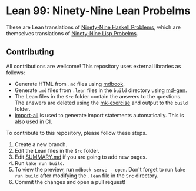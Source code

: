 # Lean 99: Ninety-Nine Lean Probelms

These are Lean translations of [Ninety-Nine Haskell Problems](https://wiki.haskell.org/H-99:_Ninety-Nine_Haskell_Problems), which are themselves translations of [Ninety-Nine Lisp Probelms](https://www.ic.unicamp.br/~meidanis/courses/mc336/problemas-lisp/L-99_Ninety-Nine_Lisp_Problems.html).

## Contributing

All contributions are wellcome! This repository uses external libraries as follows:

* Generate HTML from `.md` files using [mdbook](https://github.com/rust-lang/mdBook).
* Generate `.md` files from `.lean` files in the `build` directory using [md-gen](https://github.com/Seasawher/mdgen).
* The Lean files in the `Src` folder contain the answers to the questions. The answers are deleted using the [mk-exercise](https://github.com/Seasawher/mk-exercise) and output to the `build` folder.
* [import-all](https://github.com/Seasawher/import-all) is used to generate import statements automatically. This is also used in CI.

To contribute to this repository, please follow these steps.

1. Create a new branch.
2. Edit the Lean files in the `Src` folder.
3. Edit [SUMMARY.md](./md/SUMMARY.md) if you are going to add new pages.
4. Run `lake run build`.
5. To view the preview, run `mdbook serve --open`. Don't forget to run `lake run build` after modifying the `.lean` file in the `Src` directory.
6. Commit the changes and open a pull request!